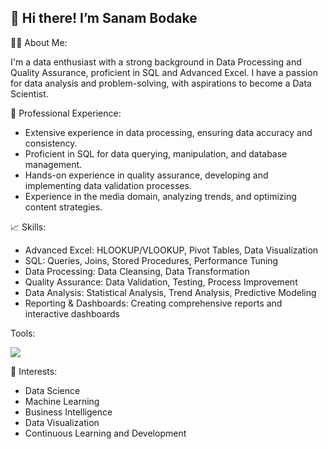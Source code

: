 ## 👋 Hi there! I’m Sanam Bodake

<!--
**SanamBodake/SanamBodake** is a ✨ _special_ ✨ repository because its `README.md` (this file) appears on your GitHub profile.

Here are some ideas to get you started: -->
🤵‍♀️ About Me:

I'm a data enthusiast with a strong background in Data Processing and Quality Assurance, proficient in SQL and Advanced Excel. I have a passion for data analysis and problem-solving, with aspirations to become a Data Scientist.

💼 Professional Experience:
- Extensive experience in data processing, ensuring data accuracy and consistency.
- Proficient in SQL for data querying, manipulation, and database management.
- Hands-on experience in quality assurance, developing and implementing data validation processes.
- Experience in the media domain, analyzing trends, and optimizing content strategies.

📈 Skills:
- Advanced Excel: HLOOKUP/VLOOKUP, Pivot Tables, Data Visualization
- SQL: Queries, Joins, Stored Procedures, Performance Tuning
- Data Processing: Data Cleansing, Data Transformation
- Quality Assurance: Data Validation, Testing, Process Improvement
- Data Analysis: Statistical Analysis, Trend Analysis, Predictive Modeling
- Reporting & Dashboards: Creating comprehensive reports and interactive dashboards

Tools:

![](https://go-skill-icons.vercel.app/api/icons?i=excel,mysql,sqlserver,python,tableau,numpy,pandas,matplotlib,scikitlearn,mongodb)


🚀 Interests:
- Data Science
- Machine Learning
- Business Intelligence
- Data Visualization
- Continuous Learning and Development


